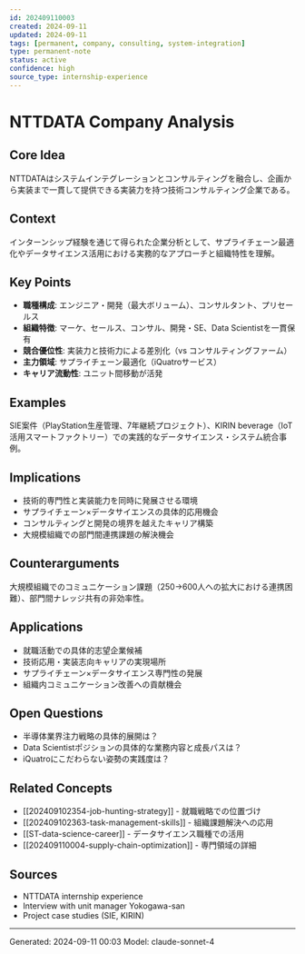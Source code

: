 ```yaml
---
id: 202409110003
created: 2024-09-11
updated: 2024-09-11
tags: [permanent, company, consulting, system-integration]
type: permanent-note
status: active
confidence: high
source_type: internship-experience
---
```


# NTTDATA Company Analysis

## Core Idea
NTTDATAはシステムインテグレーションとコンサルティングを融合し、企画から実装まで一貫して提供できる実装力を持つ技術コンサルティング企業である。

## Context
インターンシップ経験を通じて得られた企業分析として、サプライチェーン最適化やデータサイエンス活用における実務的なアプローチと組織特性を理解。

## Key Points
- **職種構成**: エンジニア・開発（最大ボリューム）、コンサルタント、プリセールス
- **組織特徴**: マーケ、セールス、コンサル、開発・SE、Data Scientistを一貫保有
- **競合優位性**: 実装力と技術力による差別化（vs コンサルティングファーム）
- **主力領域**: サプライチェーン最適化（iQuatroサービス）
- **キャリア流動性**: ユニット間移動が活発

## Examples
SIE案件（PlayStation生産管理、7年継続プロジェクト）、KIRIN beverage（IoT活用スマートファクトリー）での実践的なデータサイエンス・システム統合事例。

## Implications
- 技術的専門性と実装能力を同時に発展させる環境
- サプライチェーン×データサイエンスの具体的応用機会
- コンサルティングと開発の境界を越えたキャリア構築
- 大規模組織での部門間連携課題の解決機会

## Counterarguments
大規模組織でのコミュニケーション課題（250→600人への拡大における連携困難）、部門間ナレッジ共有の非効率性。

## Applications
- 就職活動での具体的志望企業候補
- 技術応用・実装志向キャリアの実現場所
- サプライチェーン×データサイエンス専門性の発展
- 組織内コミュニケーション改善への貢献機会

## Open Questions
- 半導体業界注力戦略の具体的展開は？
- Data Scientistポジションの具体的な業務内容と成長パスは？
- iQuatroにこだわらない姿勢の実践度は？

## Related Concepts
- [[202409102354-job-hunting-strategy]] - 就職戦略での位置づけ
- [[202409102363-task-management-skills]] - 組織課題解決への応用
- [[ST-data-science-career]] - データサイエンス職種での活用
- [[202409110004-supply-chain-optimization]] - 専門領域の詳細

## Sources
- NTTDATA internship experience
- Interview with unit manager Yokogawa-san
- Project case studies (SIE, KIRIN)

---
Generated: 2024-09-11 00:03
Model: claude-sonnet-4